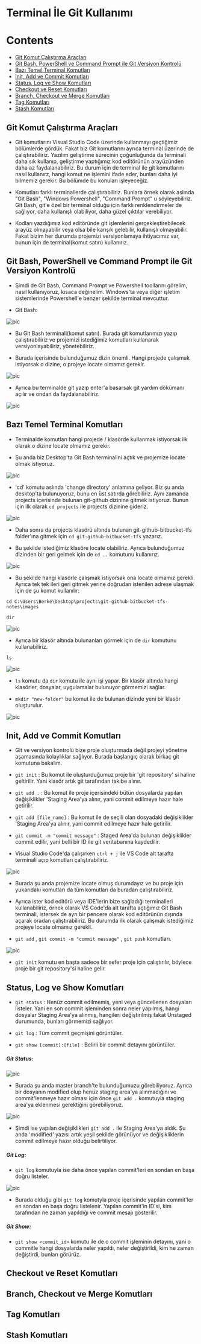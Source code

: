 # Terminal İle Git Kullanımı

# Contents
* [Git Komut Çalıştırma Araçları](#git-commands)
* [Git Bash, PowerShell ve Command Prompt ile Git Versiyon Kontrolü](#git-commands-tools)
* [Bazı Temel Terminal Komutları](#basic-terimnal-commands)
* [Init, Add ve Commit Komutları](#init-add-commit)
* [Status, Log ve Show Komutları](#status-log-show)
* [Checkout ve Reset Komutları](#checkout-reset)
* [Branch, Checkout ve Merge Komutları](#branch-checkout-merge)
* [Tag Komutları](#tag-commands)
* [Stash Komutları](#stash-commands)



## Git Komut Çalıştırma Araçları <a name="git-commands"></a>

- Git komutlarını Visual Studio Code üzerinde kullanmayı geçtiğimiz bölümlerde gördük. Fakat biz Git komutlarını ayrıca terminal üzerinde de çalıştırabiliriz. Yazılım geliştirme sürecinin çoğunluğunda da terminali daha sık kullanıp, geliştirme yaptığımız kod editörünün arayüzünden daha az faydalanabiliriz. Bu durum için de terminal ile git komutlarını nasıl kullanırz, hangi komut ne işlemini ifade eder, bunları daha iyi bilmemiz gerekir. Bu bölümde bu konuları işleyeceğiz. 

- Komutları farklı terminallerde çalıştırabiliriz. Bunlara örnek olarak aslında "Git Bash", "Windows Powershell", "Command Prompt" u söyleyebiliriz. Git Bash, git'e özel bir terminal olduğu için farklı renklendirmeler de sağlıyor, daha kullanışlı olabiliyor, daha güzel çıktılar verebiliyor. 

- Kodları yazdığımız kod editöründe git işlemlerini gerçekleştirebilecek arayüz olmayabilir veya olsa bile karışık gelebilir, kullanışlı olmayabilir. Fakat bizim her durumda projemizi versiyonlamaya ihtiyacımız var, bunun için de terminal(komut satırı) kullanırız. 


## Git Bash, PowerShell ve Command Prompt ile Git Versiyon Kontrolü <a name="git-commands-tools"></a>

- Şimdi de Git Bash, Command Prompt ve Powershell toollarını görelim, nasıl kullanıyoruz, kısaca değinelim. Windows'ta veya diğer işletim sistemlerinde Powershell'e benzer şekilde terminal mevcuttur.  

- Git Bash: 

![pic](../images/32.1.terminal.jpg)

- Bu Git Bash terminali(komut satırı). Burada git komutlarımızı yazıp çalıştırabiliriz ve projemizi istediğimiz komutları kullanarak versiyonlayabiliriz, yönetebiliriz. 

- Burada içerisinde bulunduğumuz dizin önemli. Hangi projede çalışmak istiyorsak o dizine, o projeye locate olmamız gerekir.

![pic](../images/32.2.terminal.jpg)

- Ayrıca bu terminalde git yazıp enter'a basarsak git yardım dökümanı açılır ve ondan da faydalanabiliriz. 

![pic](../images/32.3.terminal.jpg)


## Bazı Temel Terminal Komutları <a name="basic-terimnal-commands"></a>

- Terminalde komutları hangi projede / klasörde kullanmak istiyorsak ilk olarak o dizine locate olmamız gerekir. 

- Şu anda biz Desktop'ta Git Bash terminalini açtık ve projemize locate olmak istiyoruz. 

![pic](../images/33.1.terminal.jpg)

- 'cd' komutu aslında 'change directory' anlamına geliyor. Biz şu anda desktop'ta bulunuyoruz, bunu en üst satırda görebiliriz. Aynı zamanda projects içerisinde bulunan git-github dizinine gitmek istiyoruz. Bunun için ilk olarak `cd projects` ile projects dizinine gideriz.

![pic](../images/33.2.terminal.jpg)

- Daha sonra da projects klasörü altında bulunan git-github-bitbucket-tfs folder'ına gitmek için `cd git-github-bitbucket-tfs` yazarız. 

- Bu şekilde istediğimiz klasöre locate olabiliriz. Ayrıca bulunduğumuz dizinden bir geri gelmek için de `cd ..` komutunu kullanırız. 

![pic](../images/33.3.terminal.jpg)

- Bu şekilde hangi klasörle çalışmak istiyorsak ona locate olmamız gerekli. Ayrıca tek tek ileri geri gitmek yerine doğrudan istenilen adrese ulaşmak için de şu komut kullanılır: 

`cd C:\Users\Berke\Desktop\projects\git-github-bitbucket-tfs-notes\images` 

`dir`

![pic](../images/33.4.terminal.jpg)

- Ayrıca bir klasör altında bulunanları görmek için de `dir` komutunu kullanabiliriz. 

`ls`

![pic](../images/33.5.terminal.jpg)

- `ls` komutu da `dir` komutu ile aynı işi yapar. Bir klasör altında hangi klasörler, dosyalar, uygulamalar bulunuyor görmemizi sağlar. 

- `mkdir "new-folder"` bu komut ile de bulunan dizinde yeni bir klasör oluşturulur.

![pic](../images/33.6.terminal.jpg)


## Init, Add ve Commit Komutları <a name="init-add-commit"></a>

- Git ve versiyon kontrolü bize proje oluşturmada değil projeyi yönetme aşamasında kolaylıklar sağlıyor. Burada başlangıç olarak birkaç git komutuna bakalım.

- `git init` : Bu komut ile oluşturduğumuz proje bir 'git repository' si haline geltirilir. Yani klasör artık git tarafından takibe alınır. 

- `git add .` : Bu komut ile proje içerisindeki bütün dosyalarda yapılan değişiklikler 'Staging Area'ya alınır, yani commit edilmeye hazır hale getirilir. 

- `git add [file_name]` : Bu komut ile de seçili olan dosyadaki değişiklikler 'Staging Area'ya alınır, yani commit edilmeye hazır hale getirilir.

- `git commit -m "commit message"` : Staged Area'da bulunan değişiklikler commit edilir, yani belli bir ID ile git veritabanına kaydedilir. 

- Visual Studio Code'da çalışırken `ctrl + j` ile VS Code alt tarafta terminali açıp komutları çalıştırabiliriz. 

![pic](../images/34.1.init-add-commit.jpg)

- Burada şu anda projemize locate olmuş durumdayız ve bu proje için yukarıdaki komutları da tüm komutları da buradan çalıştırabiliriz. 

- Ayrıca ister kod editörü veya IDE'lerin bize sağladığı terminalleri kullanabiliriz, örnek olarak VS Code'da alt tarafta açtığımız Git Bash terminali, istersek de ayrı bir pencere olarak kod editörünün dışında açarak oradan çalıştırabiliriz. Bu durumda ilk olarak çalışmak istediğimiz projeye locate olmamız gerekli. 

- `git add` , `git commit -m "commit message"` , `git push` komutları.

![pic](../images/34.2.init-add-commit.jpg)

- `git init` komutu en başta sadece bir sefer proje için çalıştırılır, böylece proje bir git repository'si haline gelir. 




## Status, Log ve Show Komutları <a name="status-log-show"></a>

- `git status` : Henüz commit edilmemiş, yeni veya güncellenen dosyaları listeler. Yani en son commit işleminden sonra neler yapılmış, hangi dosyalar Staging Area'ya alınmış, hangileri değiştirilmiş fakat Unstaged durumunda, bunları görmemizi sağlıyor. 

- `git log` : Tüm commit geçmişini görüntüler. 

- `git show [commit]:[file]` : Belirli bir commit detayını görüntüler. 


##### Git Status:

![pic](../images/35.1.status-log-show.jpg)

- Burada şu anda master branch'te bulunduğumuzu görebiliyoruz. Ayrıca bir dosyanın modified olup henüz staging area'ya alınmadığını ve commit'lenmeye hazır olması için önce `git add .` komutuyla staging area'ya eklenmesi gerektiğini görebiliyoruz. 

![pic](../images/35.2.status-log-show.jpg)

- Şimdi ise yapılan değişiklikleri `git add .` ile Staging Area'ya aldık. Şu anda 'modified' yazısı artık yeşil şekilde görünüyor ve değişikliklerin commit edilmeye hazır olduğu belirtiliyor. 

##### Git Log:

- `git log` komutuyla ise daha önce yapılan commit'leri en sondan en başa doğru listeler. 

![pic](../images/35.3.status-log-show.jpg)

- Burada olduğu gibi `git log` komutyla proje içerisinde yapılan commit'ler en sondan en başa doğru listelenir. Yapılan commit'in ID'si, kim tarafından ne zaman yapıldığı ve commit mesajı gösterilir. 

##### Git Show:

- `git show <commit_id>` komutu ile de o commit işleminin detayını, yani o commitle hangi dosyalarda neler yapıldı, neler değiştirildi, kim ne zaman değiştirdi, bunları görürüz. 





## Checkout ve Reset Komutları <a name="checkout-reset"></a>



## Branch, Checkout ve Merge Komutları <a name="branch-checkout-merge"></a>



## Tag Komutları <a name="tag-commands"></a>


## Stash Komutları <a name="stash-commands"></a>

